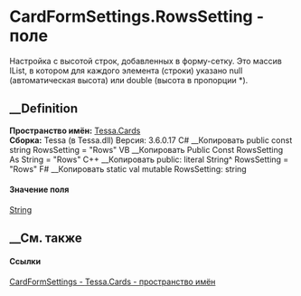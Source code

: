 # CardFormSettings.RowsSetting - поле
Настройка с высотой строк, добавленных в форму-сетку. Это массив
IList<object>, в котором для каждого элемента (строки) указано null
(автоматическая высота) или double (высота в пропорции *).
## __Definition
 **Пространство имён:** [Tessa.Cards](N_Tessa_Cards.htm)  
 **Сборка:** Tessa (в Tessa.dll) Версия: 3.6.0.17
C# __Копировать
     public const string RowsSetting = "Rows"
VB __Копировать
     Public Const RowsSetting As String = "Rows"
C++ __Копировать
     public:
    literal String^ RowsSetting = "Rows"
F# __Копировать
     static val mutable RowsSetting: string
#### Значение поля
[String](https://learn.microsoft.com/dotnet/api/system.string)
##  __См. также
#### Ссылки
[CardFormSettings - ](T_Tessa_Cards_CardFormSettings.htm)
[Tessa.Cards - пространство имён](N_Tessa_Cards.htm)
